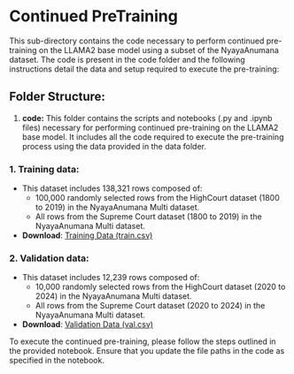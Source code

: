 # Continued PreTraining
This sub-directory contains the code necessary to perform continued pre-training on the LLAMA2 base model using a subset of the NyayaAnumana dataset. The code is present in the code folder and the following instructions detail the data and setup required to execute the pre-training:

## Folder Structure:
1. **code:** This folder contains the scripts and notebooks (.py and .ipynb files) necessary for performing continued pre-training on the LLAMA2 base model. It includes all the code required to execute the pre-training process using the data provided in the data folder.

### 1. Training data: 
- This dataset includes 138,321 rows composed of:
  * 100,000 randomly selected rows from the HighCourt dataset (1800 to 2019) in the NyayaAnumana Multi dataset.
  * All rows from the Supreme Court dataset (1800 to 2019) in the NyayaAnumana Multi dataset.
- **Download**: [Training Data (train.csv)](https://drive.google.com/file/d/11j9K6u3mYe8V1_HLxK2vMckodK4YYvn_/view?usp=sharing)
### 2. Validation data: 
- This dataset includes 12,239 rows composed of:
  * 10,000 randomly selected rows from the HighCourt dataset (2020 to 2024) in the NyayaAnumana Multi dataset.
  * All rows from the Supreme Court dataset (2020 to 2024) in the NyayaAnumana Multi dataset.
- **Download**: [Validation Data (val.csv)](https://drive.google.com/file/d/1gyaGwnTuhJnkiKN1gCV2KOWAnKNVbrYA/view?usp=sharing)

To execute the continued pre-training, please follow the steps outlined in the provided notebook. Ensure that you update the file paths in the code as specified in the notebook.
